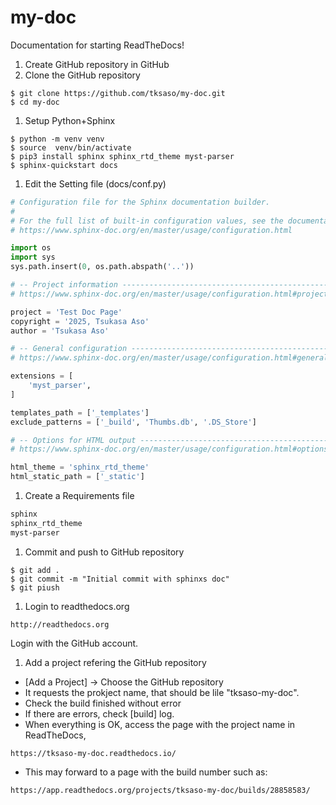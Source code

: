 # my-doc  
Documentation for starting ReadTheDocs!  

1. Create GitHub repository in GitHub  
1. Clone the GitHub repository  
```shell-session  
$ git clone https://github.com/tksaso/my-doc.git  
$ cd my-doc  
```  
1. Setup Python+Sphinx  
```shell-session  
$ python -m venv venv  
$ source  venv/bin/activate  
$ pip3 install sphinx sphinx_rtd_theme myst-parser  
$ sphinx-quickstart docs  
```  
1. Edit the Setting file (docs/conf.py)  
```python:docs/conf.py  
# Configuration file for the Sphinx documentation builder.  
#  
# For the full list of built-in configuration values, see the documentation:  
# https://www.sphinx-doc.org/en/master/usage/configuration.html  

import os  
import sys  
sys.path.insert(0, os.path.abspath('..'))

# -- Project information -----------------------------------------------------
# https://www.sphinx-doc.org/en/master/usage/configuration.html#project-information

project = 'Test Doc Page'
copyright = '2025, Tsukasa Aso'
author = 'Tsukasa Aso'

# -- General configuration ---------------------------------------------------
# https://www.sphinx-doc.org/en/master/usage/configuration.html#general-configuration

extensions = [
    'myst_parser',
]

templates_path = ['_templates']
exclude_patterns = ['_build', 'Thumbs.db', '.DS_Store']

# -- Options for HTML output -------------------------------------------------
# https://www.sphinx-doc.org/en/master/usage/configuration.html#options-for-html-output

html_theme = 'sphinx_rtd_theme'
html_static_path = ['_static']
```

1. Create a Requirements file  
```:docs/requirements.txt  
sphinx  
sphinx_rtd_theme
myst-parser
```

1. Commit and push to GitHub repository  
```shell-session
$ git add .
$ git commit -m "Initial commit with sphinxs doc"
$ git piush
```

1. Login to readthedocs.org  
```
http://readthedocs.org
```
Login with the GitHub account.  

1. Add a project refering the GitHub repository  
 - [Add a Project] -> Choose the GitHub repository  
 - It requests the prokject name, that should be lile "tksaso-my-doc".  
 - Check the build finished without error  
 - If there are errors, check [build] log.  
 - When everything is OK, access the page with the project name in ReadTheDocs,  
 ```
 https://tksaso-my-doc.readthedocs.io/
 ```
 - This may forward to a page with the build number such as:  
 ```
 https://app.readthedocs.org/projects/tksaso-my-doc/builds/28858583/
 ```

